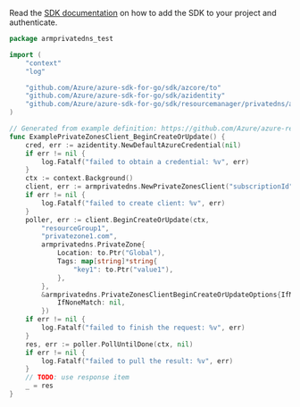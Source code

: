 Read the [SDK documentation](https://github.com/Azure/azure-sdk-for-go/blob/sdk%2Fresourcemanager%2Fprivatedns%2Farmprivatedns%2Fv1.0.0/sdk/resourcemanager/privatedns/armprivatedns/README.md) on how to add the SDK to your project and authenticate.

```go
package armprivatedns_test

import (
	"context"
	"log"

	"github.com/Azure/azure-sdk-for-go/sdk/azcore/to"
	"github.com/Azure/azure-sdk-for-go/sdk/azidentity"
	"github.com/Azure/azure-sdk-for-go/sdk/resourcemanager/privatedns/armprivatedns"
)

// Generated from example definition: https://github.com/Azure/azure-rest-api-specs/tree/main/specification/privatedns/resource-manager/Microsoft.Network/stable/2020-06-01/examples/PrivateZonePut.json
func ExamplePrivateZonesClient_BeginCreateOrUpdate() {
	cred, err := azidentity.NewDefaultAzureCredential(nil)
	if err != nil {
		log.Fatalf("failed to obtain a credential: %v", err)
	}
	ctx := context.Background()
	client, err := armprivatedns.NewPrivateZonesClient("subscriptionId", cred, nil)
	if err != nil {
		log.Fatalf("failed to create client: %v", err)
	}
	poller, err := client.BeginCreateOrUpdate(ctx,
		"resourceGroup1",
		"privatezone1.com",
		armprivatedns.PrivateZone{
			Location: to.Ptr("Global"),
			Tags: map[string]*string{
				"key1": to.Ptr("value1"),
			},
		},
		&armprivatedns.PrivateZonesClientBeginCreateOrUpdateOptions{IfMatch: nil,
			IfNoneMatch: nil,
		})
	if err != nil {
		log.Fatalf("failed to finish the request: %v", err)
	}
	res, err := poller.PollUntilDone(ctx, nil)
	if err != nil {
		log.Fatalf("failed to pull the result: %v", err)
	}
	// TODO: use response item
	_ = res
}
```
